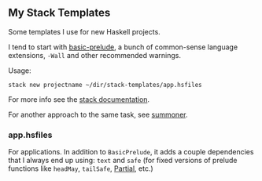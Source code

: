 ## My Stack Templates

Some templates I use for new Haskell projects.

I tend to start with [basic-prelude](https://www.stackage.org/lts/package/basic-prelude), a bunch of common-sense language extensions, `-Wall` and other recommended warnings.

Usage:
```
stack new projectname ~/dir/stack-templates/app.hsfiles
```

For more info see the [stack documentation](https://docs.haskellstack.org/en/stable/GUIDE/#stack-new).

For another approach to the same task, see [summoner](https://github.com/kowainik/summoner).

### app.hsfiles

For applications. In addition to `BasicPrelude`, it adds a couple dependencies that I always end up using: `text` and `safe` (for fixed versions of prelude functions like `headMay`, `tailSafe`, [Partial](https://www.stackage.org/haddock/lts-11.11/safe-0.3.17/Safe-Partial.html#t:Partial), etc.)
